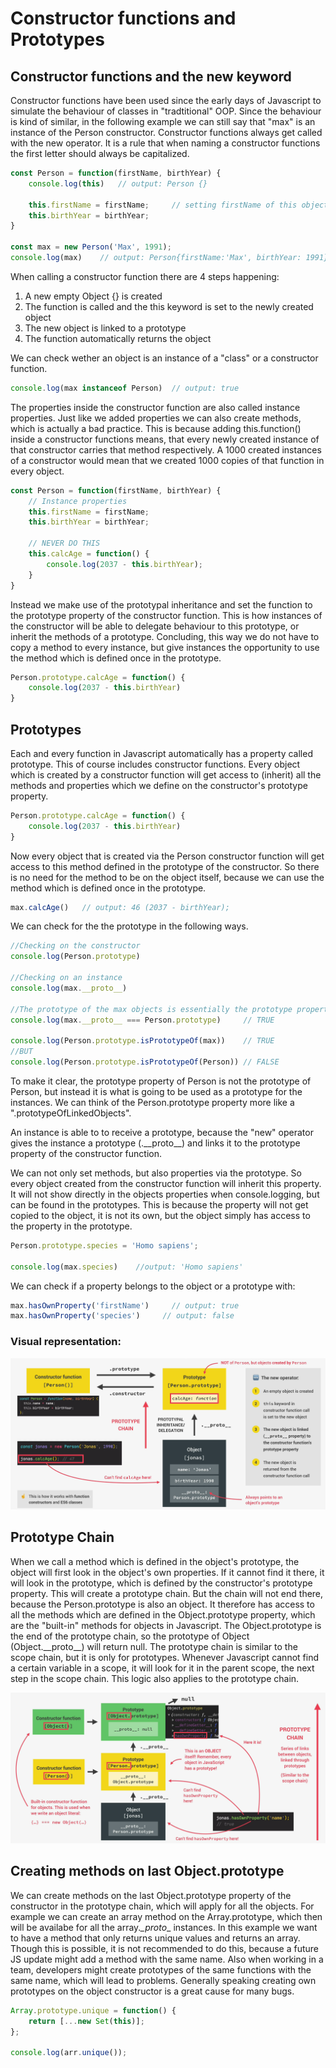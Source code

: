 # Constructor functions and Prototypes

## Constructor functions and the new keyword

Constructor functions have been used since the early days of Javascript to simulate the behaviour of classes in "tradtitional" OOP. Since the behaviour is kind of similar, in the following example we can still say that "max" is an instance of the Person constructor.
Constructor functions always get called with the new operator. It is a rule that when naming a constructor functions the first letter should always be capitalized.

```js
const Person = function(firstName, birthYear) {
    console.log(this)   // output: Person {}

    this.firstName = firstName;     // setting firstName of this object to the argument firstName
    this.birthYear = birthYear;
}

const max = new Person('Max', 1991);
console.log(max)    // output: Person{firstName:'Max', birthYear: 1991}
```

 When calling a constructor function there are 4 steps happening:
 1. A new empty Object {} is created
 2. The function is called and the this keyword is set to the newly created object
 3. The new object is linked to a prototype
 4. The function automatically returns the object

We can check wether an object is an instance of a "class" or a constructor function.

```js
console.log(max instanceof Person)  // output: true
```

The properties inside the constructor function are also called instance properties. Just like we added properties we can also create methods, which  is actually a bad practice. This is because adding this.function() inside a constructor functions means, that every newly created instance of that constructor carries that method respectively. A 1000 created instances of a constructor would mean that we created 1000 copies of that function in every object.

```js
const Person = function(firstName, birthYear) {
    // Instance properties
    this.firstName = firstName;
    this.birthYear = birthYear;

    // NEVER DO THIS
    this.calcAge = function() {
        console.log(2037 - this.birthYear);
    }
}
```

Instead we make use of the prototypal inheritance and set the function to the prototype property of the constructor function. This is how instances of the constructor will be able to delegate behaviour to this prototype, or inherit the methods of a prototype. Concluding, this way we do not have to copy a method to every instance, but give instances the opportunity to use the method which is defined once in the prototype.

```js
Person.prototype.calcAge = function() {
    console.log(2037 - this.birthYear)
}
```

## Prototypes

Each and every function in Javascript automatically has a property called prototype. This of course includes constructor functions. Every object which is created by a constructor function will get access to (inherit) all the methods and properties which we define on the constructor's prototype property.

```js
Person.prototype.calcAge = function() {
    console.log(2037 - this.birthYear)
}
```

Now every object that is created via the Person constructor function will get access to this method defined in the prototype of the constructor. So there is no need for the method to be on the object itself, because we can use the method which is defined once in the prototype.

```js
max.calcAge()   // output: 46 (2037 - birthYear);
```

We can check for the the prototype in the following ways.

```js
//Checking on the constructor
console.log(Person.prototype)

//Checking on an instance
console.log(max.__proto__)

//The prototype of the max objects is essentially the prototype property of the constructor function.
console.log(max.__proto__ === Person.prototype)     // TRUE

console.log(Person.prototype.isPrototypeOf(max))    // TRUE
//BUT
console.log(Person.prototype.isPrototypeOf(Person)) // FALSE
```
To make it clear, the prototype property of Person is not the prototype of Person, but instead it is what is going to be used as a prototype for the instances. We can think of the Person.prototype property more like a ".prototypeOfLinkedObjects".

An instance is able to to receive a prototype, because the "new" operator gives the instance a prototype (.\_\_proto_\_) and links it to the prototype property of the constructor function.

We can not only set methods, but also properties via the prototype. So every object created from the constructor function will inherit this property. It will not show directly in the objects properties when console.logging, but can be found in the prototypes. This is because the property will not get copied to the object, it is not its own, but the object simply has access to the property in the prototype.

```js
Person.prototype.species = 'Homo sapiens';

console.log(max.species)    //output: 'Homo sapiens'
```

We can check if a property belongs to the object or a prototype with:

```js
max.hasOwnProperty('firstName')     // output: true
max.hasOwnProperty('species')     // output: false
```

### Visual representation:

![prototypal inheritance](/images/oop_prototypal_inheritance.png)

## Prototype Chain

When we call a method which is defined in the object's prototype, the object will first look in the object's own properties. If it cannot find it there, it will look in the prototype, which is defined by the constructor's prototype property. This will create a prototype chain. But the chain will not end there, because the Person.prototype is also an object. It therefore has access to all the methods which are defined in the Object.prototype property, which are the "built-in" methods for objects in Javascript.
The Object.prototype is the end of the prototype chain, so the prototype of Object (Object.\_\_proto_\_) will return null.
The prototype chain is similar to the scope chain, but it is only for prototypes. Whenever Javascript cannot find a certain variable in a scope, it will look for it in the parent scope, the next step in the scope chain. This logic also applies to the prototype chain.

![prototype chain](/images/oop_prototype_chain.png)

## Creating methods on last Object.prototype

We can create methods on the last Object.prototype property of the constructor in the prototype chain, which will apply for all the objects. For example we can create an array method on the Array.prototype, which then will be availabe for all the array._\_proto_\_ instances. In this example we want to have a method that only returns unique values and returns an array.
Though this is possible, it is not recommended to do this, because a future JS update might add a method with the same name. Also when working in a team, developers might create prototypes of the same functions with the same name, which will lead to problems. Generally speaking creating own prototypes on the object constructor is a great cause for many bugs.

```js
Array.prototype.unique = function() {
    return [...new Set(this)];
};

console.log(arr.unique());
```

